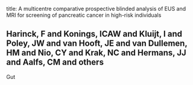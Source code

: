 title: A multicentre comparative prospective blinded analysis of EUS and MRI for screening of pancreatic cancer in high-risk individuals

## Harinck, F and Konings, ICAW and Kluijt, I and Poley, JW and van Hooft, JE and van Dullemen, HM and Nio, CY and Krak, NC and Hermans, JJ and Aalfs, CM and others
Gut

